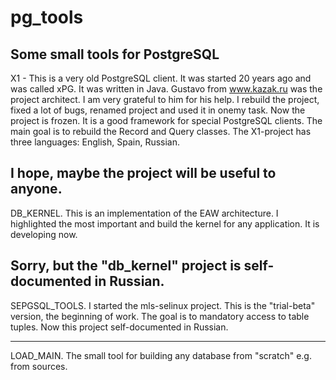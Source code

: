 # pg_tools
Some small tools for PostgreSQL
--------------------------------
X1 - This is a very old PostgreSQL client. It was started 20 years ago and was called xPG. It was written in Java.
Gustavo from www.kazak.ru was the project architect. I am very grateful to him for his help.
I rebuild the project, fixed a lot of bugs, renamed project and used it in onemy task.
Now the project is frozen. It is a good framework for special PostgreSQL clients.
The main goal is to rebuild the Record and Query classes.
The X1-project has three languages: English, Spain, Russian.

I hope, maybe the project will be useful to anyone.
--------------------------------------------------

DB_KERNEL. This is an implementation of the EAW architecture. 
I highlighted the most important and build the kernel for any application.
It is developing now.

Sorry, but the "db_kernel" project is self-documented in Russian.
----------------------------------------------------------------

SEPGSQL_TOOLS. I started the mls-selinux project. This is the "trial-beta" version, the beginning of work.
The goal is to mandatory access to table tuples. Now this project self-documented in Russian.

----------------------------------------------------------------

LOAD_MAIN. The small tool for building any database from "scratch"  e.g. from sources.

